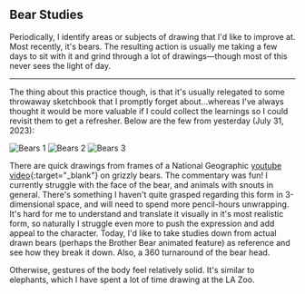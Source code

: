 ## Bear Studies

Periodically, I identify areas or subjects of drawing that I'd like to improve at. Most recently, it's bears. The resulting action is usually me taking a few days to sit with it and grind through a lot of drawings—though most of this never sees the light of day. 

---

The thing about this practice though, is that it's usually relegated to some throwaway sketchbook that  I promptly forget about...whereas I've always thought it would be more valuable if I could collect the learnings so I could revisit them to get a refresher. Below are the few from yesterday (July 31, 2023): 

![Bears 1](/imgs/bear_1.jpg)
![Bears 2](/imgs/bear_2.jpg)
![Bears 3](/imgs/bear_3.jpg)


There are quick drawings from frames of a National Geographic [youtube video](https://youtu.be/qufYsoJd8Zo?si=IPjd5Tgef3KYSqJn){:target="_blank"} on grizzly bears. The commentary was fun!
I currently struggle  with the face of the bear, and animals with snouts in general. There's something I haven't quite grasped regarding this form in 3-dimensional space, and will need to spend more pencil-hours unwrapping. It's hard for me to understand and translate it visually in it's most realistic form, so naturally I struggle even more to push the expression and add appeal to the character.
Today, I'd like to take studies down from actual drawn bears (perhaps the Brother Bear animated feature) as reference and see how they break it down. Also, a 360 turnaround of the bear head.  


Otherwise, gestures of the body feel relatively solid. It's similar to elephants, which I have spent a lot of time drawing at the LA Zoo.


<script src="https://utteranc.es/client.js"
    repo="cherriewang/cherriewang.github.io"
    issue-term="pathname"
    theme="github-dark"
    crossorigin="anonymous"
    async>
</script>
